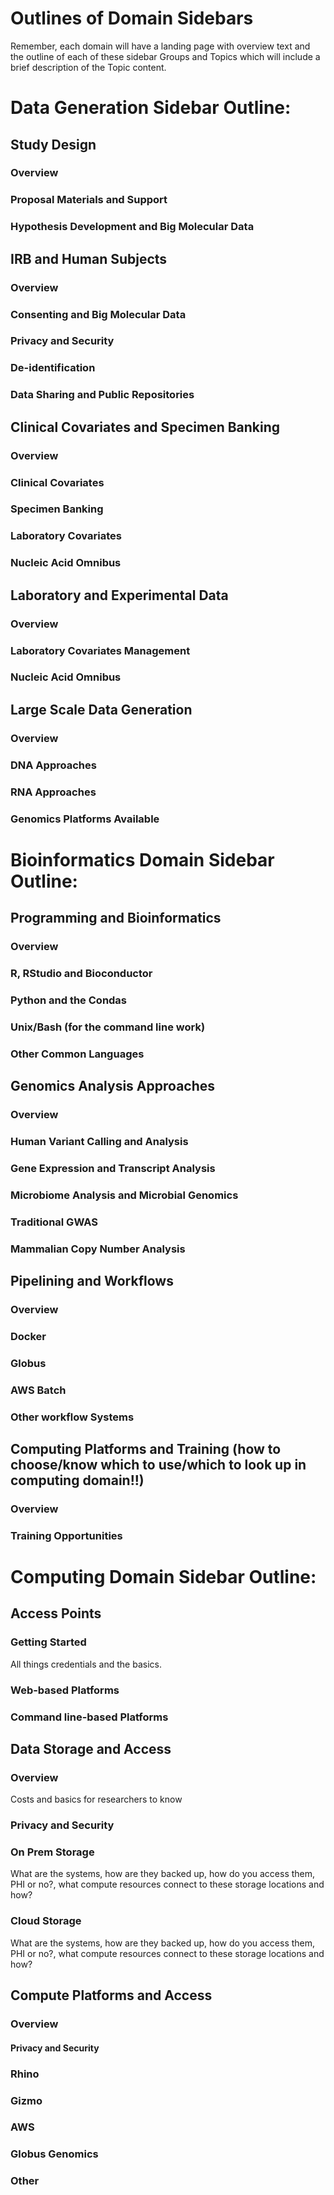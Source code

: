 # Outlines of Domain Sidebars

Remember, each domain will have a landing page with overview text and the outline of each of these sidebar Groups and Topics which will include a brief description of the Topic content.

# Data Generation Sidebar Outline:

## Study Design
### Overview
### Proposal Materials and Support
### Hypothesis Development and Big Molecular Data

## IRB and Human Subjects
### Overview
### Consenting and Big Molecular Data
### Privacy and Security
### De-identification
### Data Sharing and Public Repositories

## Clinical Covariates and Specimen Banking
### Overview
### Clinical Covariates
### Specimen Banking
### Laboratory Covariates
### Nucleic Acid Omnibus

## Laboratory and Experimental Data
### Overview
### Laboratory Covariates Management
### Nucleic Acid Omnibus

## Large Scale Data Generation
### Overview
### DNA Approaches
### RNA Approaches
### Genomics Platforms Available





# Bioinformatics Domain Sidebar Outline:

## Programming and Bioinformatics
### Overview
### R, RStudio and Bioconductor
### Python and the Condas
### Unix/Bash (for the command line work)
### Other Common Languages

## Genomics Analysis Approaches
### Overview
### Human Variant Calling and Analysis
### Gene Expression and Transcript Analysis
### Microbiome Analysis and Microbial Genomics
### Traditional GWAS
### Mammalian Copy Number Analysis

## Pipelining and Workflows
### Overview
### Docker
### Globus
### AWS Batch
### Other workflow Systems

## Computing Platforms and Training (how to choose/know which to use/which to look up in computing domain!!)
### Overview
### Training Opportunities




# Computing Domain Sidebar Outline:

## Access Points
### Getting Started
All things credentials and the basics.  
### Web-based Platforms
### Command line-based Platforms

## Data Storage and Access
### Overview
Costs and basics for researchers to know
### Privacy and Security
### On Prem Storage
What are the systems, how are they backed up, how do you access them, PHI or no?, what compute resources connect to these storage locations and how?
### Cloud Storage
What are the systems, how are they backed up, how do you access them, PHI or no?, what compute resources connect to these storage locations and how?

## Compute Platforms and Access
### Overview
#### Privacy and Security
### Rhino
### Gizmo
### AWS
### Globus Genomics
### Other

